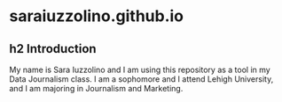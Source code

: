 # saraiuzzolino.github.io
## h2 Introduction
My name is Sara Iuzzolino and I am using this repository as a tool in my Data Journalism class. I am a sophomore and I attend Lehigh University, and I am majoring in Journalism and Marketing. 
